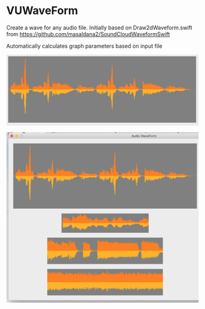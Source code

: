 # VUWaveForm

Create a wave for any audio file. Initially based on Draw2dWaveform.swift 
from https://github.com/masaldana2/SoundCloudWaveformSwift

Automatically calculates graph parameters based on input file 

![Example Graph 1](https://github.com/eeshwar1/VUWaveForm/blob/master/VUWaveForm%20Example%201.png)


![Example Graph 2](https://github.com/eeshwar1/VUWaveForm/blob/master/VU%20WaveForm%20Example%202.png)


